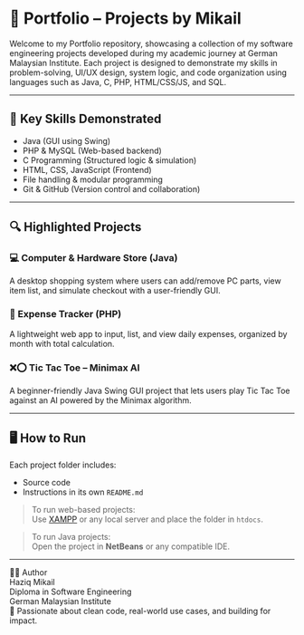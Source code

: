 # 📁 Portfolio – Projects by Mikail

Welcome to my Portfolio repository, showcasing a collection of my software engineering projects developed during my academic journey at German Malaysian Institute. Each project is designed to demonstrate my skills in problem-solving, UI/UX design, system logic, and code organization using languages such as Java, C, PHP, HTML/CSS/JS, and SQL.


---

## 🧠 Key Skills Demonstrated

- Java (GUI using Swing)
- PHP & MySQL (Web-based backend)
- C Programming (Structured logic & simulation)
- HTML, CSS, JavaScript (Frontend)
- File handling & modular programming
- Git & GitHub (Version control and collaboration)

---

## 🔍 Highlighted Projects

### 💻 Computer & Hardware Store (Java)
A desktop shopping system where users can add/remove PC parts, view item list, and simulate checkout with a user-friendly GUI.

### 💸 Expense Tracker (PHP)
A lightweight web app to input, list, and view daily expenses, organized by month with total calculation.

### ❌⭕ Tic Tac Toe – Minimax AI

A beginner-friendly Java Swing GUI project that lets users play Tic Tac Toe against an AI powered by the Minimax algorithm. 

---

## 🖥️ How to Run

Each project folder includes:
- Source code
- Instructions in its own `README.md` 

> To run web-based projects:  
> Use [XAMPP](https://www.apachefriends.org) or any local server and place the folder in `htdocs`.

> To run Java projects:  
> Open the project in **NetBeans** or any compatible IDE.

---

🧑‍💻 Author  
Haziq Mikail  
Diploma in Software Engineering  
German Malaysian Institute  
💬 Passionate about clean code, real-world use cases, and building for impact.  





